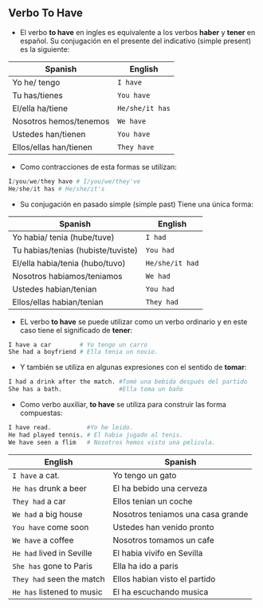 <h2>Verbo To Have </h2>

* El verbo **to have** en ingles es equivalente a los verbos **haber** y **tener** en español. Su conjugación en el presente del indicativo (simple present) es la siguiente: 

| Spanish | English |
|--|--|
| Yo he/ tengo | `I have` |
| Tu has/tienes | `You have` |
| El/ella ha/tiene | `He/she/it has` |
| Nosotros hemos/tenemos | `We have` |
| Ustedes han/tienen | `You have` |
| Ellos/ellas han/tienen | `They have` |

* Como contracciones de esta formas se utilizan:

```python
I/you/we/they have # I/you/we/they've
He/she/it has # He/she/it's
```
* Su conjugación en pasado simple (simple past) Tiene una única forma:

| Spanish | English |
|--|--|
| Yo habia/ tenia (hube/tuve) | `I had` |
| Tu habias/tenias (hubiste/tuviste) | `You had` |
| El/ella habia/tenia (hubo/tuvo) | `He/she/it had` |
| Nosotros habiamos/teniamos | `We had` |
| Ustedes habian/tenian | `You had` |
| Ellos/ellas habian/tenian | `They had` |

* EL verbo **to have** se puede utilizar como un verbo ordinario y en este caso tiene el significado de **tener**:


```python
I have a car        # Yo tengo un carro
She had a boyfriend # Ella tenia un novio.
```


* Y también se utiliza en algunas expresiones con el sentido de **tomar**:


```python
I had a drink after the match. #Tomé una bebida después del partido
She has a bath.	               #Ella toma un baño
```

* Como verbo auxiliar, **to have** se utiliza para construir las forma compuestas:

```python
I have read.          #Yo he leido.
He had played tennis. # El habia jugado al tenis.
We have seen a flim   # Nosotros hemos visto una pelicula.
```

|                 English                 |                       Spanish                        |
| ------------------------------------ | ------------------------------------------------ |
| `I have` a cat.                      | Yo tengo un gato                                |
| `He has` drunk a beer         | El ha bebido una cerveza                   |
| `They had` a car                  | Ellos tenian un coche                         |
| `We had` a big house          | Nosotros teniamos una casa grande |
| `You have` come soon        | Ustedes han venido pronto                |
| `We have` a coffee              | Nosotros tomamos un cafe                |
| `He had` lived in Seville       | El habia vivifo en Sevilla                    |
| `She has` gone to Paris      | Ella ha ido a paris                               |
| `They had` seen the match | Ellos habian visto el partido               |
| `He has` listened to music     | El ha escuchando musica                   |
     

